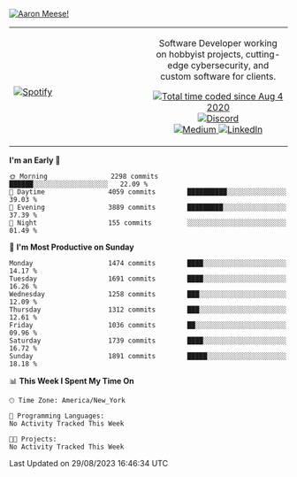 [![Aaron Meese!](https://user-images.githubusercontent.com/17814535/88975338-a2aabf00-d27f-11ea-963f-8a19608716b4.png)](https://github.com/ajmeese7/readme-ascii "README ASCII")

<!-- Modified from project here: https://github.com/novatorem/novatorem -->
<table width="100%">
  <tr>
  <td width="50%">

&nbsp; <br> [![Spotify](https://ajmeese7.vercel.app/api/spotify)](https://open.spotify.com/user/ajmeese)

  </td>
  <td width="50%">
    <p align="center">
    Software Developer working on hobbyist projects, cutting-edge cybersecurity, and custom software for clients.
    </p>
    <p align="center">
      <a href="https://wakatime.com/@f726891d-3b02-46cd-9b60-e8c59f9e2b14">
        <img src="https://wakatime.com/badge/user/f726891d-3b02-46cd-9b60-e8c59f9e2b14.svg" alt="Total time coded since Aug 4 2020" title="WakaTime" />
      </a>
      <a href="http://link.aaronmeese.com/discord">
        <img src="https://img.shields.io/badge/discord-ajmeese7%234835-369?style=flat-square&logo=discord&logoColor=white&color=purple" alt="Discord" title="Discord">
      </a>
      <br />
      <a href="https://link.aaronmeese.com/medium">
        <img src="https://img.shields.io/badge/medium-ajmeese7-1DB954?style=flat-square&logo=medium&logoColor=white" alt="Medium" title="Medium">
      </a>
      <a href="https://link.aaronmeese.com/linkedin">
        <img src="https://img.shields.io/badge/linkedIn-aaronmeese-1DB954?style=flat-square&logo=linkedin&logoColor=white&color=blue" alt="LinkedIn" title="LinkedIn">
      </a>
    </p>
  </td>

</table>

[//]: <> (The `&nbsp;` is to have Aphelion take up more space)

<!--START_SECTION:waka-->
**I'm an Early 🐤** 

```text
🌞 Morning                2298 commits        ██████░░░░░░░░░░░░░░░░░░░   22.09 % 
🌆 Daytime                4059 commits        ██████████░░░░░░░░░░░░░░░   39.03 % 
🌃 Evening                3889 commits        █████████░░░░░░░░░░░░░░░░   37.39 % 
🌙 Night                  155 commits         ░░░░░░░░░░░░░░░░░░░░░░░░░   01.49 % 
```
📅 **I'm Most Productive on Sunday** 

```text
Monday                   1474 commits        ████░░░░░░░░░░░░░░░░░░░░░   14.17 % 
Tuesday                  1691 commits        ████░░░░░░░░░░░░░░░░░░░░░   16.26 % 
Wednesday                1258 commits        ███░░░░░░░░░░░░░░░░░░░░░░   12.09 % 
Thursday                 1312 commits        ███░░░░░░░░░░░░░░░░░░░░░░   12.61 % 
Friday                   1036 commits        ██░░░░░░░░░░░░░░░░░░░░░░░   09.96 % 
Saturday                 1739 commits        ████░░░░░░░░░░░░░░░░░░░░░   16.72 % 
Sunday                   1891 commits        █████░░░░░░░░░░░░░░░░░░░░   18.18 % 
```


📊 **This Week I Spent My Time On** 

```text
🕑︎ Time Zone: America/New_York

💬 Programming Languages: 
No Activity Tracked This Week

🐱‍💻 Projects: 
No Activity Tracked This Week
```


 Last Updated on 29/08/2023 16:46:34 UTC
<!--END_SECTION:waka-->
